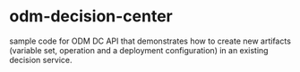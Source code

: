 # odm-decision-center
sample code for ODM DC API that demonstrates how to create new artifacts (variable set, operation and a deployment configuration) in an existing decision service.
